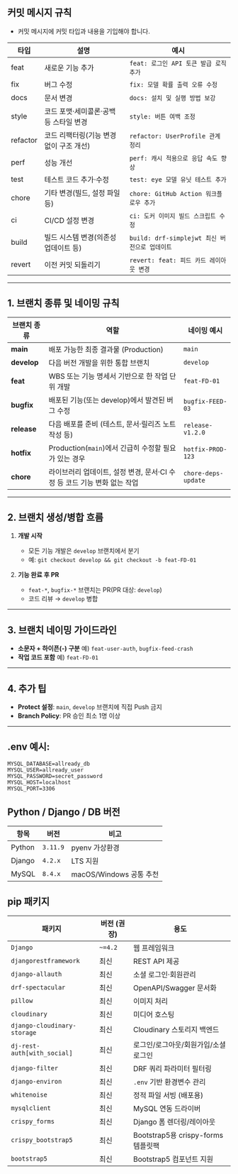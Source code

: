 ## 커밋 메시지 규칙

- 커밋 메시지에 커밋 타입과 내용을 기입해야 합니다.

| 타입     | 설명                                    | 예시                                          |
| -------- | --------------------------------------- | --------------------------------------------- |
| feat     | 새로운 기능 추가                        | `feat: 로그인 API 토큰 발급 로직 추가`        |
| fix      | 버그 수정                               | `fix: 모델 확률 출력 오류 수정`               |
| docs     | 문서 변경                               | `docs: 설치 및 실행 방법 보강`                |
| style    | 코드 포맷·세미콜론·공백 등 스타일 변경  | `style: 버튼 여백 조정`                       |
| refactor | 코드 리팩터링(기능 변경 없이 구조 개선) | `refactor: UserProfile 관계 정리`             |
| perf     | 성능 개선                               | `perf: 캐시 적용으로 응답 속도 향상`          |
| test     | 테스트 코드 추가·수정                   | `test: eye 모델 유닛 테스트 추가`             |
| chore    | 기타 변경(빌드, 설정 파일 등)           | `chore: GitHub Action 워크플로우 추가`        |
| ci       | CI/CD 설정 변경                         | `ci: 도커 이미지 빌드 스크립트 수정`          |
| build    | 빌드 시스템 변경(의존성 업데이트 등)    | `build: drf-simplejwt 최신 버전으로 업데이트` |
| revert   | 이전 커밋 되돌리기                      | `revert: feat: 피드 카드 레이아웃 변경`       |


---

## 1. 브랜치 종류 및 네이밍 규칙

| 브랜치 종류 | 역할                                                                     | 네이밍 예시         |
| ----------- | ------------------------------------------------------------------------ | ------------------- |
| **main**    | 배포 가능한 최종 결과물 (Production)                                     | `main`              |
| **develop** | 다음 버전 개발을 위한 통합 브랜치                                        | `develop`           |
| **feat**    | WBS 또는 기능 명세서 기반으로 한 작업 단위 개발                          | `feat-FD-01`        |
| **bugfix**  | 배포된 기능(또는 develop)에서 발견된 버그 수정                           | `bugfix-FEED-03`    |
| **release** | 다음 배포를 준비 (테스트, 문서·릴리즈 노트 작성 등)                      | `release-v1.2.0`    |
| **hotfix**  | Production(`main`)에서 긴급히 수정할 필요가 있는 경우                    | `hotfix-PROD-123`   |
| **chore**   | 라이브러리 업데이트, 설정 변경, 문서·CI 수정 등 코드 기능 변화 없는 작업 | `chore-deps-update` |

---

## 2. 브랜치 생성/병합 흐름

1. **개발 시작**

   - 모든 기능 개발은 `develop` 브랜치에서 분기
   - 예: `git checkout develop && git checkout -b feat-FD-01`

2. **기능 완료 후 PR**

   - `feat-*`, `bugfix-*` 브랜치는 PR(PR 대상: `develop`)
   - 코드 리뷰 → `develop` 병합


---

## 3. 브랜치 네이밍 가이드라인

- **소문자 + 하이픈(-) 구분**
  예) `feat-user-auth`, `bugfix-feed-crash`
- **작업 코드 포함**
  예) `feat-FD-01`

---

## 4. 추가 팁

- **Protect 설정**: `main`, `develop` 브랜치에 직접 Push 금지
- **Branch Policy**: PR 승인 최소 1명 이상

---

## .env 예시:

```shell
MYSQL_DATABASE=allready_db
MYSQL_USER=allready_user
MYSQL_PASSWORD=secret_password
MYSQL_HOST=localhost
MYSQL_PORT=3306
```

## Python / Django / DB 버전

| 항목   | 버전     | 비고                    |
| ------ | -------- | ----------------------- |
| Python | `3.11.9` | pyenv 가상환경          |
| Django | `4.2.x`  | LTS 지원                |
| MySQL  | `8.4.x`  | macOS/Windows 공통 추천 |

## pip 패키지

| 패키지                      | 버전 (권장) | 용도                                 |
| --------------------------- | ----------- | ------------------------------------ |
| `Django`                    | `~=4.2`     | 웹 프레임워크                        |
| `djangorestframework`       | 최신        | REST API 제공                        |
| `django-allauth`            | 최신        | 소셜 로그인·회원관리                 |
| `drf-spectacular`           | 최신        | OpenAPI/Swagger 문서화               |
| `pillow`                    | 최신        | 이미지 처리                          |
| `cloudinary`                | 최신        | 미디어 호스팅                        |
| `django-cloudinary-storage` | 최신        | Cloudinary 스토리지 백엔드           |
| `dj-rest-auth[with_social]` | 최신        | 로그인/로그아웃/회원가입/소셜 로그인 |
| `django-filter`             | 최신        | DRF 쿼리 파라미터 필터링             |
| `django-environ`            | 최신        | `.env` 기반 환경변수 관리            |
| `whitenoise`                | 최신        | 정적 파일 서빙 (배포용)              |
| `mysqlclient`               | 최신        | MySQL 연동 드라이버                  |
| `crispy_forms`              | 최신        | Django 폼 렌더링/레이아웃            |
| `crispy_bootstrap5`         | 최신        | Bootstrap5용 crispy-forms 템플릿팩   |
| `bootstrap5`                | 최신        | Bootstrap5 컴포넌트 지원             |
